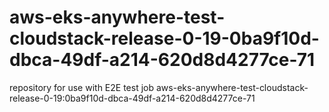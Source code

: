# aws-eks-anywhere-test-cloudstack-release-0-19-0ba9f10d-dbca-49df-a214-620d8d4277ce-71
repository for use with E2E test job aws-eks-anywhere-test-cloudstack-release-0-19:0ba9f10d-dbca-49df-a214-620d8d4277ce-71
